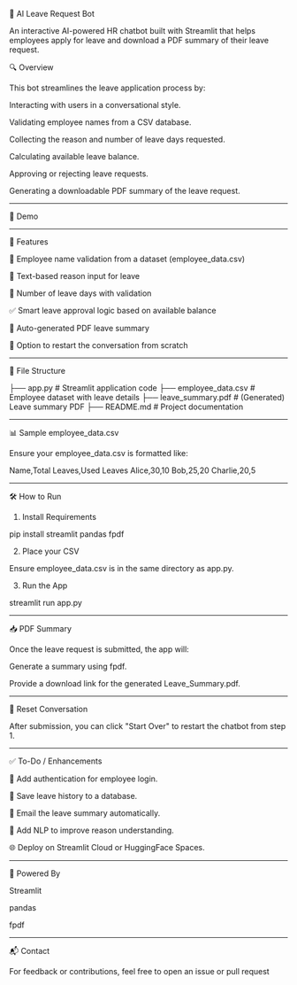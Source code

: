 🤖 AI Leave Request Bot

An interactive AI-powered HR chatbot built with Streamlit that helps employees apply for leave and download a PDF summary of their leave request.

🔍 Overview

This bot streamlines the leave application process by:

Interacting with users in a conversational style.

Validating employee names from a CSV database.

Collecting the reason and number of leave days requested.

Calculating available leave balance.

Approving or rejecting leave requests.

Generating a downloadable PDF summary of the leave request.



---

🚀 Demo




---

📁 Features

👤 Employee name validation from a dataset (employee_data.csv)

📝 Text-based reason input for leave

📅 Number of leave days with validation

✅ Smart leave approval logic based on available balance

📄 Auto-generated PDF leave summary

🔁 Option to restart the conversation from scratch



---

📂 File Structure

├── app.py                 # Streamlit application code
├── employee_data.csv      # Employee dataset with leave details
├── leave_summary.pdf      # (Generated) Leave summary PDF
├── README.md              # Project documentation


---

📊 Sample employee_data.csv

Ensure your employee_data.csv is formatted like:

Name,Total Leaves,Used Leaves
Alice,30,10
Bob,25,20
Charlie,20,5


---

🛠️ How to Run

1. Install Requirements



pip install streamlit pandas fpdf

2. Place your CSV



Ensure employee_data.csv is in the same directory as app.py.

3. Run the App



streamlit run app.py


---

📥 PDF Summary

Once the leave request is submitted, the app will:

Generate a summary using fpdf.

Provide a download link for the generated Leave_Summary.pdf.



---

🔁 Reset Conversation

After submission, you can click "Start Over" to restart the chatbot from step 1.


---

✅ To-Do / Enhancements

🔐 Add authentication for employee login.

💾 Save leave history to a database.

📧 Email the leave summary automatically.

💬 Add NLP to improve reason understanding.

🌐 Deploy on Streamlit Cloud or HuggingFace Spaces.



---

🧠 Powered By

Streamlit

pandas

fpdf



---

📬 Contact

For feedback or contributions, feel free to open an issue or pull request
